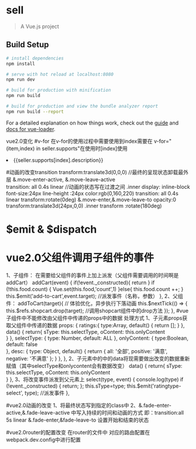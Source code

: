 # sell

> A Vue.js project

## Build Setup

``` bash
# install dependencies
npm install

# serve with hot reload at localhost:8080
npm run dev

# build for production with minification
npm run build

# build for production and view the bundle analyzer report
npm run build --report
```

For a detailed explanation on how things work, check out the [guide](http://vuejs-templates.github.io/webpack/) and [docs for vue-loader](http://vuejs.github.io/vue-loader).

vue2.0变化
#v-for 
在v-for的使用过程中需要使用到index需要在 v-for="(item,index) in seller.supports"在使用时[index]使用
 <li class="support-item border-1px" :key="item" v-for="(item,index) in seller.supports">
    <span class="icon" :class="classMap[seller.supports[index].type]" ></span>
    <span class="text">{{seller.supports[index].description}}</span>
</li>

#动画的改变transition
 transform:translate3d(0,0,0)   //最终的呈现状态卸载最外层
&.move-enter-active, &.move-leave-active  
        transition: all 0.4s linear  //动画的状态写在过渡之间
    .inner
        display: inline-block
        font-size:24px
        line-height :24px
        color:rgb(0,160,220)
        transition: all 0.4s linear 
        transform:rotate(0deg)
&.move-enter,&.move-leave-to
    opacity:0
    transform:translate3d(24px,0,0)
    .inner
        transform :rotate(180deg)

# $emit & $dispatch 
# vue2.0父组件调用子组件的事件
1、子组件：
  在需要给父组件的事件上加上派发（父组件需要调用的时间啊是addCart）
  addCart(event) {
        if(!event._constructed){
            return
        }
        if (!this.food.count) {
            Vue.set(this.food,'count',1)
        }else{
            this.food.count ++;
        }
        this.$emit('add-to-cart',event.target);   //派发事件（名称，参数）
    },
2、父组件：
    <cartcontrol :food="food"  v-on:add-to-cart="addToCart"></cartcontrol>
    addToCart(target){
        // 体验优化，异步执行下落动画
        this.$nextTick(() => {
            this.$refs.shopcart.drop(target);   //调用shopcart组件中的drop方法
        });
    },
#vue子组件中不能修改由父组件中传递的props中的数据
处理方式
1、子元素props获取父组件中传递的数据
    props: {
       ratings:{
            type:Array,
            default() {
               return [];
            }
        },
        data() {
          return{
            sType: this.selectType,
            oContent: this.onlyContent  
          }
        },
        selectType: {
            type: Number,
            default: ALL
        },
        onlyContent: {
            type:Boolean,
            default: false   
        },
        desc: {
            type: Object,
            default() {
               return {
                  all: '全部',
                  positive: '满意',
                  negative: '不满意'
               };
            }
        },
    },
2、子元素中的中的data将现需要做出改变的数据重新赋值（其中selectType和onlycontent会有数据改变）
    data() {
        return{
            sType: this.selectType,
            oContent: this.onlyContent  
        }
    },
3、将改变事件派发到父元素上
 select(type, event) {
            console.log(type)
            if (!event._constructed) {
                return;
            };
            this.sType=type;
            this.$emit('ratingtype-select', type);  //派发事件
        },

#vue2.0动画的改变
1、将最终状态写到指定的class中
2、&.fade-enter-active,&.fade-leave-active 中写入持续的时间和动画的方式
     即：transition:all 5s linear
   &.fade-enter,&fade-leave-to
     设置开始和结束的状态

#vue2.0router的配置改变
在router的文件中
对应的路由配置在webpack.dev.config中进行配置